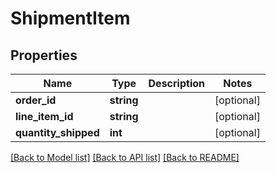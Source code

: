 # ShipmentItem

## Properties
Name | Type | Description | Notes
------------ | ------------- | ------------- | -------------
**order_id** | **string** |  | [optional] 
**line_item_id** | **string** |  | [optional] 
**quantity_shipped** | **int** |  | [optional] 

[[Back to Model list]](../README.md#documentation-for-models) [[Back to API list]](../README.md#documentation-for-api-endpoints) [[Back to README]](../README.md)


